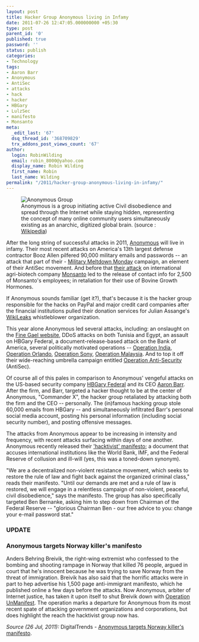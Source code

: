 ```yaml
---
layout: post
title: Hacker Group Anonymous living in Infamy
date: 2011-07-26 12:47:05.000000000 +05:30
type: post
parent_id: '0'
published: true
password: ''
status: publish
categories:
- Technology
tags:
- Aaron Barr
- Anonymous
- AntiSec
- attacks
- hack
- hacker
- HBGary
- LulzSec
- manifesto
- Monsanto
meta:
  _edit_last: '67'
  dsq_thread_id: '368709829'
  trx_addons_post_views_count: '67'
author:
  login: RobinWilding
  email: robin_8000@yahoo.com
  display_name: Robin Wilding
  first_name: Robin
  last_name: Wilding
permalink: "/2011/hacker-group-anonymous-living-in-infamy/"
---
```

<figure><img src="/static/2011/07/anonymous.jpg" alt="Anonymous Group" /><br />
<figcaption>Anonymous is a group initiating active Civil disobedience and spread through the Internet while staying hidden, representing the concept of many online community users simultaneously existing as an anarchic, digitized global brain. (source : <a href="http://en.wikipedia.org/wiki/Anonymous_(group)">Wikipedia</a>)</figcaption>
</figure>
<p>After the long string of successful attacks in 2011, <a href="http://en.wikipedia.org/wiki/Anonymous_(group)">Anonymous</a> will live in infamy. Their most recent attacks on America's 13th largest defense contractor Booz Allen pilfered 90,000 military emails and passwords -- an attack that part of their - <a href="http://thepiratebay.org/torrent/6533009">Military Meltdown Monday</a> campaign, an element of their AntiSec movement. And before that <a href="http://uk.ibtimes.com/articles/179905/20110714/anonymous-hackers-hack-monsanto-confirmed-recent-new-attack-hack-hacked-passwords-security-antisec.htm">their attack</a> on international agri-biotech company <a href="http://www.monsanto.com/">Monsanto</a> led to the release of contact info for 2,500 of Monsanto's employees; in retaliation for their use of Bovine Growth Hormones.</p>

<p>If Anonymous sounds familiar (get it?), that's because it is the hacker group responsible for the hacks on PayPal and major credit card companies after the financial institutions pulled their donation services for Julian Assange's <a href="http://wikileaks.org/">WikiLeaks</a> whistleblower organization. </p>
<p>This year alone Anonymous led several attacks, including: an onslaught on the <a href="http://finegael2011.com/">Fine Gael website</a>, DDoS attacks on both Tunisia and Egypt, an assault on HBGary Federal, a document-release-based attack on the Bank of America, several politically motivated operations -- <a href="http://www.readwriteweb.com/archives/anonymous_announces_operation_india.php">Operation India</a>, <a href="http://articles.orlandosentinel.com/2011-06-28/news/os-hackers-attack-orlando-20110628_1_hackers-attack-website-lake-eola-park">Operation Orlando</a>, <a href="http://www.thetechherald.com/article.php/201114/7017/Anonymous-Operation-Sony-is-a-double-edged-sword">Operation Sony</a>, <a href="http://thestar.com.my/news/story.asp?file=/2011/6/14/nation/20110614081623&sec=nation">Operation Malaysia</a>. And to top it off their wide-reaching umbrella campaign entitled <a href="http://pastebin.com/9KyA0E5v">Operation Anti-Security</a> (AntiSec).</p>
<p>Of course all of this pales in comparison to Anonymous' vengeful attacks on the US-based security company <a href="http://www.hbgary.com/">HBGary Federal</a> and its CEO <a href="http://en.wikipedia.org/wiki/Aaron_Barr">Aaron Barr</a>. After the firm, and Barr, targeted a hacker thought to be at the center of Anonymous, "Commander X", the hacker group retaliated by attacking both the firm and the CEO -- personally. The (in)famous hacking group stole 60,000 emails from HBGary -- and simultaneously infiltrated Barr's personal social media account, posting his personal information (including social security number), and posting offensive messages. </p>
<p>The attacks from Anonymous appear to be increasing in intensity and frequency, with recent attacks surfacing within days of one another. Anonymous recently released their <a href="http://www.docdroppers.org/wiki/index.php?title=The_Hacktivist's_Manifesto">'hacktivist' manifesto</a>; a document that accuses international institutions like the World Bank, IMF, and the Federal Reserve of collusion and ill-will (yes, this was a toned-down synonym). </p>
<p>"We are a decentralized non-violent resistance movement, which seeks to restore the rule of law and fight back against the organized criminal class," reads their manifesto. "Until our demands are met and a rule of law is restored, we will engage in a relentless campaign of non-violent, peaceful, civil disobedience," says the manifesto. The group has also specifically targeted Ben Bernanke, asking him to step down from Chairman of the Federal Reserve -- "glorious Chairman Ben - our free advice to you: change your e-mail password stat."</p>
<h3>UPDATE</h3>
<h3>Anonymous targets Norway killer's manifesto</h3>
<p>Anders Behring Breivik, the right-wing extremist who confessed to the bombing and shooting rampage in Norway that killed 76 people, argued in court that he's innocent because he was trying to save Norway from the threat of immigration. Breivik has also said that the horrific attacks were in part to hep advertise his 1,500 page anti-immigrant manifesto, which he published online a few days before the attacks.  Now Anonymous, arbiter of Internet justice, has taken it upon itself to shut Breivik down with <a href="http://pastebin.com/DktSNbme">Operation UnManifest</a>. The operation marks a departure for Anonymous from its most recent spate of attacking government organizations and corporations, but does highlight the reach the hacktivist group now has.</p>
<p><em>Source (26 Jul, 2011):</em> DigitalTrends - <a href="http://www.digitaltrends.com/cool-tech/anonymous-targets-norway-killers-manifesto/">Anonymous targets Norway killer's manifesto</a>.</p>

